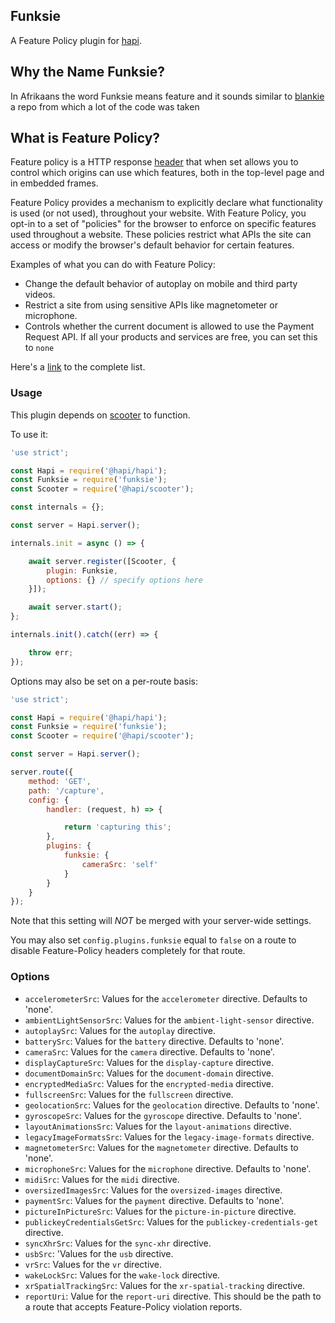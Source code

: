 ## Funksie

A Feature Policy plugin for [hapi](https://github.com/hapijs/hapi).

## Why the Name Funksie?

In Afrikaans the word Funksie means feature and it sounds similar to [blankie](https://github.com/nlf/blankie) a repo from which a lot of the code was taken

## What is Feature Policy?

Feature policy is a HTTP response [header](https://developer.mozilla.org/en-US/docs/Web/HTTP/Feature_Policy) that when set allows you to control which origins can use which features, both in the top-level page and in embedded frames.

Feature Policy provides a mechanism to explicitly declare what functionality is used (or not used), throughout your website. With Feature Policy, you opt-in to a set of "policies" for the browser to enforce on specific features used throughout a website. These policies restrict what APIs the site can access or modify the browser's default behavior for certain features.

Examples of what you can do with Feature Policy:

- Change the default behavior of autoplay on mobile and third party videos.
- Restrict a site from using sensitive APIs like magnetometer or microphone.
- Controls whether the current document is allowed to use the Payment Request API. If all your products and services are free, you can set this to `none`

Here's a [link](https://developer.mozilla.org/en-US/docs/Web/HTTP/Headers/Feature-Policy#Directives) to the complete list.

### Usage

This plugin depends on [scooter](https://github.com/hapijs/scooter) to function.

To use it:

```javascript
'use strict';

const Hapi = require('@hapi/hapi');
const Funksie = require('funksie');
const Scooter = require('@hapi/scooter');

const internals = {};

const server = Hapi.server();

internals.init = async () => {

    await server.register([Scooter, {
        plugin: Funksie,
        options: {} // specify options here
    }]);

    await server.start();
};

internals.init().catch((err) => {

    throw err;
});
```

Options may also be set on a per-route basis:

```javascript
'use strict';

const Hapi = require('@hapi/hapi');
const Funksie = require('funksie');
const Scooter = require('@hapi/scooter');

const server = Hapi.server();

server.route({
    method: 'GET',
    path: '/capture',
    config: {
        handler: (request, h) => {

            return 'capturing this';
        },
        plugins: {
            funksie: {
                cameraSrc: 'self'
            }
        }
    }
});
```

Note that this setting will *NOT* be merged with your server-wide settings.

You may also set `config.plugins.funksie` equal to `false` on a route to disable Feature-Policy headers completely for that route.

### Options

* `accelerometerSrc`: Values for the `accelerometer` directive. Defaults to 'none'.
* `ambientLightSensorSrc`: Values for the `ambient-light-sensor` directive.
* `autoplaySrc`: Values for the `autoplay` directive.
* `batterySrc`: Values for the `battery` directive. Defaults to 'none'.
* `cameraSrc`: Values for the `camera` directive. Defaults to 'none'.
* `displayCaptureSrc`: Values for the `display-capture` directive.
* `documentDomainSrc`: Values for the `document-domain` directive.
* `encryptedMediaSrc`: Values for the `encrypted-media` directive.
* `fullscreenSrc`: Values for the `fullscreen` directive.
* `geolocationSrc`: Values for the `geolocation` directive. Defaults to 'none'.
* `gyroscopeSrc`: Values for the `gyroscope` directive. Defaults to 'none'.
* `layoutAnimationsSrc`: Values for the `layout-animations` directive.
* `legacyImageFormatsSrc`: Values for the `legacy-image-formats` directive.
* `magnetometerSrc`: Values for the `magnetometer` directive. Defaults to 'none'.
* `microphoneSrc`: Values for the `microphone` directive. Defaults to 'none'.
* `midiSrc`: Values for the `midi` directive.
* `oversizedImagesSrc`: Values for the `oversized-images` directive.
* `paymentSrc`: Values for the `payment` directive. Defaults to 'none'.
* `pictureInPictureSrc`: Values for the `picture-in-picture` directive.
* `publickeyCredentialsGetSrc`: Values for the `publickey-credentials-get` directive.
* `syncXhrSrc`: Values for the `sync-xhr` directive.
* `usbSrc`: 'Values for the `usb` directive.
* `vrSrc`: Values for the `vr` directive.
* `wakeLockSrc`: Values for the `wake-lock` directive.
* `xrSpatialTrackingSrc`: Values for the `xr-spatial-tracking` directive.
* `reportUri`: Value for the `report-uri` directive. This should be the path to a route that accepts Feature-Policy violation reports.
